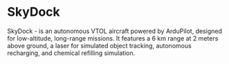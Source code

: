 # SkyDock
SkyDock - is an autonomous VTOL aircraft powered by ArduPilot, designed for low-altitude, long-range missions. It features a 6 km range at 2 meters above ground, a laser for simulated object tracking, autonomous recharging, and chemical refilling simulation.
